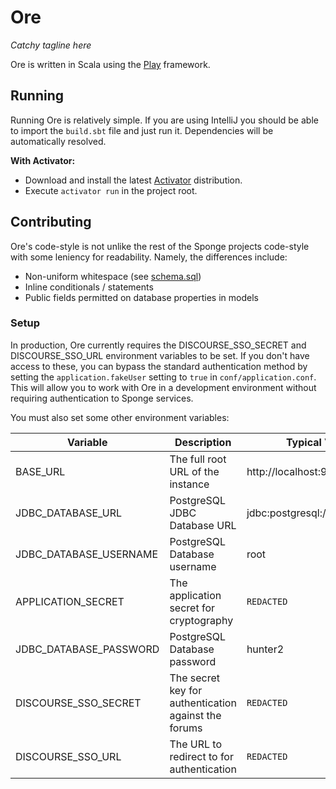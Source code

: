 Ore
===

*Catchy tagline here*
 
Ore is written in Scala using the [Play](https://www.playframework.com/) framework.

## Running

Running Ore is relatively simple. If you are using IntelliJ you should be able to import the `build.sbt` file and
just run it. Dependencies will be automatically resolved.

**With Activator:**
* Download and install the latest [Activator](https://www.lightbend.com/activator/download) distribution.
* Execute `activator run` in the project root.

## Contributing

Ore's code-style is not unlike the rest of the Sponge projects code-style with some leniency for readability.
Namely, the differences include:
* Non-uniform whitespace (see [schema.sql](app/models/db/schema.scala))
* Inline conditionals / statements
* Public fields permitted on database properties in models

### Setup

In production, Ore currently requires the DISCOURSE_SSO_SECRET and DISCOURSE_SSO_URL environment variables to be set.
If you don't have access to these, you can bypass the standard authentication method by setting the 
`application.fakeUser` setting to `true` in `conf/application.conf`. This will allow you to work with Ore in a 
development environment without requiring authentication to Sponge services.

You must also set some other environment variables:

| Variable               | Description                                          | Typical Value                   | Required |
| ---------------------- | ---------------------------------------------------- | ------------------------------- | -------- |
| BASE_URL               | The full root URL of the instance                    | http://localhost:9000           | Yes      |
| JDBC_DATABASE_URL      | PostgreSQL JDBC Database URL                         | jdbc:postgresql://localhost/ore | Yes      |
| JDBC_DATABASE_USERNAME | PostgreSQL Database username                         | root                            | Yes      |
| APPLICATION_SECRET     | The application secret for cryptography              | `REDACTED`                      | No       |
| JDBC_DATABASE_PASSWORD | PostgreSQL Database password                         | hunter2                         | No       |
| DISCOURSE_SSO_SECRET   | The secret key for authentication against the forums | `REDACTED`                      | No       |
| DISCOURSE_SSO_URL      | The URL to redirect to for authentication            | `REDACTED`                      | No       |
